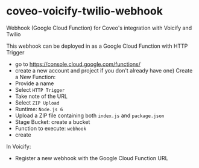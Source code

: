 # coveo-voicify-twilio-webhook
Webhook (Google Cloud Function) for Coveo's integration with Voicify and Twilio

This webhook can be deployed in as a Google Cloud Function with HTTP Trigger
* go to https://console.cloud.google.com/functions/
* create a new account and project if you don't already have one)
Create a New Function:
* Provide a name
* Select ```HTTP Trigger```
* Take note of the URL
* Select ```ZIP Upload```
* Runtime: ```Node.js 6```
* Upload a ZIP file containing both ```index.js``` and ```package.json```
* Stage Bucket: create a bucket
* Function to execute: ```webhook```
* create

In Voicify:
* Register a new webhook with the Google Cloud Function URL
